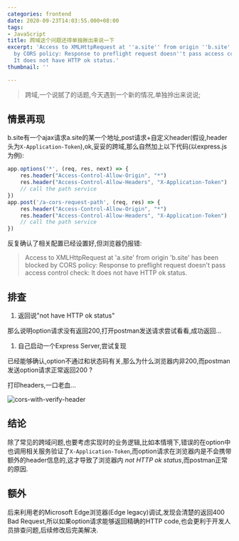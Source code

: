 ```yaml
---
categories: frontend
date: 2020-09-23T14:03:55.000+08:00
tags:
- JavaScript
title: 跨域这个问题还得单独揪出来说一下
excerpt: 'Access to XMLHttpRequest at ''a.site'' from origin ''b.site'' has been blocked
  by CORS policy: Response to preflight request doesn''t pass access control check:
  It does not have HTTP ok status.'
thumbnail: ''

---
```

> 跨域,一个说腻了的话题,今天遇到一个新的情况,单独拎出来说说;

## 情景再现

b.site有一个ajax请求a.site的某一个地址,post请求+自定义header(假设,header头为`X-Application-Token`),ok,妥妥的跨域,那么自然加上以下代码(以express.js为例):

```javascript
app.options('*', (req, res, next) => {
    res.header("Access-Control-Allow-Origin", "*")
    res.header("Access-Control-Allow-Headers", "X-Application-Token")
    // call the path service
})
app.post('/a-cors-request-path', (req, res) => {
    res.header("Access-Control-Allow-Origin", "*")
    res.header("Access-Control-Allow-Headers", "X-Application-Token")
    // call the path service
})
```

反复确认了相关配置已经设置好,但浏览器仍报错:

> Access to XMLHttpRequest at 'a.site' from origin 'b.site' has been blocked by CORS policy: Response to preflight request doesn't pass access control check: It does not have HTTP ok status.

## 排查

1. 返回说"not have HTTP ok status"

那么说明option请求没有返回200,打开postman发送请求尝试看看,成功返回...

1. 自己启动一个Express Server,尝试复现

已经能够确认,option不通过和状态码有关,那么为什么浏览器内非200,而postman发送option请求正常返回200 ?

打印headers,一口老血...

![cors-with-verify-header](https://x.arcto.xyz/BeGtIi/cors-with-verify-header.png)

## 结论

除了常见的跨域问题,也要考虑实现时的业务逻辑,比如本情境下,错误的在option中也调用相关服务验证了`X-Application-Token`,而option请求在浏览器内是不会携带额外的header信息的,这才导致了浏览器内 _not HTTP ok status_,而postman正常的原因.

## 额外

后来利用老的Microsoft Edge浏览器(Edge legacy)调试,发现会清楚的返回400 Bad Request,所以如果option请求能够返回精确的HTTP code,也会更利于开发人员排查问题,后续修改后完美解决.